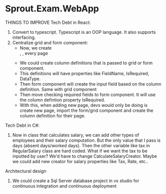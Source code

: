 # Sprout.Exam.WebApp

THINGS TO IMPROVE
Tech Debt in React:
1. Convert to typescript. Typescript is an OOP language. It also supports interfacing.
2. Centralize grid and form component:
   - Now, we create <form/>, <td>, <tr> every page
   - We could create column definitions that is passed to grid or form component.
   - This definitions will have properties like FieldName, IsRequired, DataType.
   - Then form component will create the input field based on the column definition. Same with grid component
   - Then move checking required fields to form component. It will use the column defintion property IsRequired.
   - With this, when adding new page, devs would only be doing is create new page, import the form/grid component and create the column definition for their page.

Tech Debt in C#:
1. Now in class that calculates salary, we can add other types of employees and their salary computation.
  But the only value that I pass is days (absent days/worked days). 
  Then the other variable like tax in RegularSalary class are hard coded. What if we want the tax to be inputted by user? We'd have to change CalculateSalaryCreator.
  Maybe we could add new creator for salary properties like Tax, Rate, etc..
  
 Architectural design 
 1. We could create a Sql Server database project in vs studio for continuous integration and continuous deployment

